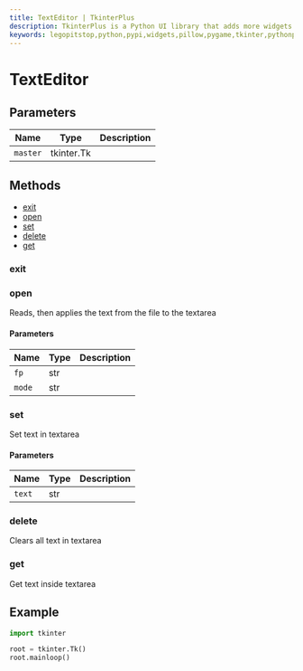 ```yaml
---
title: TextEditor | TkinterPlus
description: TkinterPlus is a Python UI library that adds more widgets to Tkinter
keywords: legopitstop,python,pypi,widgets,pillow,pygame,tkinter,pythonpackage
---
```


# TextEditor

## Parameters

| Name     | Type       | Description |
| -------- | ---------- | ----------- |
| `master` | tkinter.Tk |             |

## Methods

- [exit](#exit)
- [open](#open)
- [set](#set)
- [delete](#delete)
- [get](#get)

### exit

### open

Reads, then applies the text from the file to the textarea

#### Parameters

| Name   | Type | Description |
| ------ | ---- | ----------- |
| `fp`   | str  |             |
| `mode` | str  |             |

### set

Set text in textarea

#### Parameters

| Name   | Type | Description |
| ------ | ---- | ----------- |
| `text` | str  |             |

### delete

Clears all text in textarea

### get

Get text inside textarea

## Example

```py
import tkinter

root = tkinter.Tk()
root.mainloop()
```
